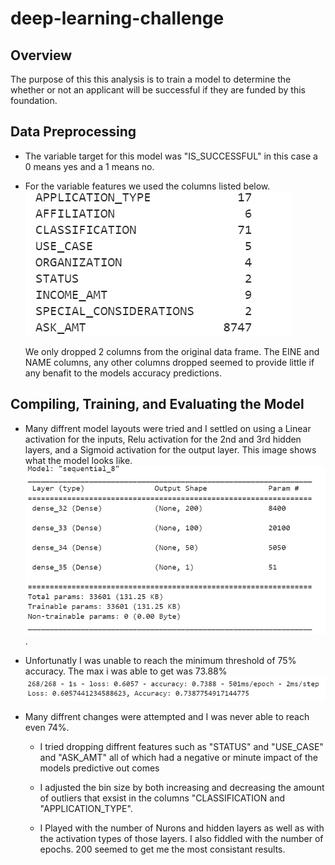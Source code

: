 # deep-learning-challenge

## Overview
 The purpose of this this analysis is to train a model to determine the whether or not an applicant will be successful if they are funded by this foundation.

 ## Data Preprocessing
* The variable target for this model was "IS_SUCCESSFUL" in this case a 0 means yes and a 1 means no.

* For the variable features we used the columns listed below.![the columns listed below](/Images/variable_features.png)

    We only dropped 2 columns from the original data frame. The EINE and NAME columns, any other columns dropped seemed to provide little if any benafit to the models accuracy predictions.

## Compiling, Training, and Evaluating the Model
* Many diffrent model layouts were tried and I settled on using a Linear activation for the inputs, Relu activation for the 2nd and 3rd hidden layers, and a Sigmoid activation for the output layer.
This image shows what the model looks like. ![Alt text](/Images/nural_model.png).

* Unfortunatly I was unable to reach the minimum threshold of 75% accuracy. The max i was able to get was 73.88%
![](/Images/max_accuracy.png)

* Many diffrent changes were attempted and I was never able to reach even 74%. 

    * I tried dropping diffrent features such as "STATUS" and "USE_CASE" and "ASK_AMT" all of which had a negative or minute impact of the models predictive out comes
    
    * I adjusted the bin size by both increasing and decreasing the amount of outliers that exsist in the columns "CLASSIFICATION and "APPLICATION_TYPE".
    
    * I Played with the number of Nurons and hidden layers as well as with the activation types of those layers. I also fiddled with the number of epochs. 200 seemed to get me the most consistant results.

